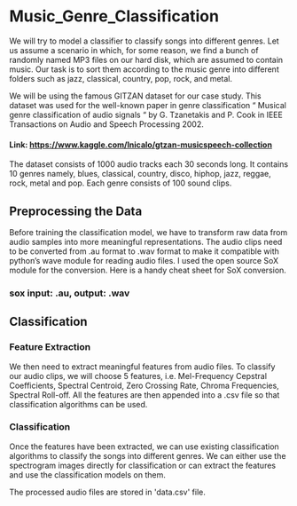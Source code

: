 # Music_Genre_Classification

We will try to model a classifier to classify songs into different genres. Let us assume a scenario in which, for some reason, we find a bunch of randomly named MP3 files on our hard disk, which are assumed to contain music. Our task is to sort them according to the music genre into different folders such as jazz, classical, country, pop, rock, and metal.

We will be using the famous GITZAN dataset for our case study. This dataset was used for the well-known paper in genre classification “ Musical genre classification of audio signals “ by G. Tzanetakis and P. Cook in IEEE Transactions on Audio and Speech Processing 2002.
#### Link: https://www.kaggle.com/lnicalo/gtzan-musicspeech-collection

The dataset consists of 1000 audio tracks each 30 seconds long. It contains 10 genres namely, blues, classical, country, disco, hiphop, jazz, reggae, rock, metal and pop. Each genre consists of 100 sound clips.

## Preprocessing the Data
Before training the classification model, we have to transform raw data from audio samples into more meaningful representations. The audio clips need to be converted from .au format to .wav format to make it compatible with python’s wave module for reading audio files. I used the open source SoX module for the conversion. Here is a handy cheat sheet for SoX conversion.

### sox input: .au, output: .wav

## Classification

### Feature Extraction
We then need to extract meaningful features from audio files. To classify our audio clips, we will choose 5 features, i.e. Mel-Frequency Cepstral Coefficients, Spectral Centroid, Zero Crossing Rate, Chroma Frequencies, Spectral Roll-off. All the features are then appended into a .csv file so that classification algorithms can be used.

### Classification
Once the features have been extracted, we can use existing classification algorithms to classify the songs into different genres. We can either use the spectrogram images directly for classification or can extract the features and use the classification models on them.

The processed audio files are stored in 'data.csv' file.
